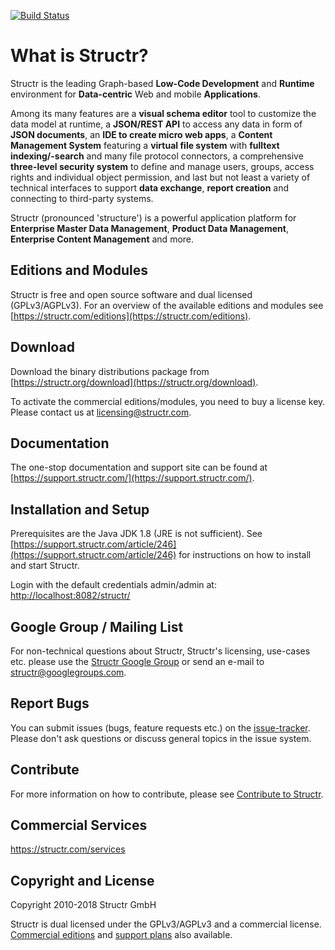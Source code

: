[![Build Status](http://ci.structr.org:59398/job/Structr/badge/icon)](http://ci.structr.org:59398/job/Structr)

# What is Structr?

Structr is the leading Graph-based **Low-Code Development** and **Runtime** environment for **Data-centric** Web and mobile **Applications**.

Among its many features are a **visual schema editor** tool to customize the data model at runtime, a **JSON/REST API** to access any data in form of **JSON documents**, an **IDE to create micro web apps**, a **Content Management System** featuring a **virtual file system** with **fulltext indexing/-search** and many file protocol connectors, a comprehensive **three-level security system** to define and manage users, groups, access rights and individual object permission, and last but not least a variety of technical interfaces to support **data exchange**, **report creation** and connecting to third-party systems.

Structr (pronounced 'structure') is a powerful application platform for **Enterprise Master Data Management**, **Product Data Management**, **Enterprise Content Management** and more.

## Editions and Modules

Structr is free and open source software and dual licensed (GPLv3/AGPLv3). For an overview of the available editions and modules see [https://structr.com/editions](https://structr.com/editions).

## Download

Download the binary distributions package from [https://structr.org/download](https://structr.org/download).

To activate the commercial editions/modules, you need to buy a license key. Please contact us at [licensing@structr.com](mailto:licensing@structr.com).

## Documentation

The one-stop documentation and support site can be found at [https://support.structr.com/](https://support.structr.com/).

## Installation and Setup

Prerequisites are the Java JDK 1.8 (JRE is not sufficient). See [https://support.structr.com/article/246](https://support.structr.com/article/246) for instructions on how to install and start Structr.

Login with the default credentials admin/admin at: [http://localhost:8082/structr/](http://localhost:8082/structr/)

## Google Group / Mailing List

For non-technical questions about Structr, Structr's licensing, use-cases etc. please use the [Structr Google Group](https://groups.google.com/forum/#!forum/structr) or send an e-mail to [structr@googlegroups.com](structr@googlegroups.com).

## Report Bugs

You can submit issues (bugs, feature requests etc.) on the [issue-tracker](https://github.com/structr/structr/issues). Please don't ask questions or discuss general topics in the issue system.

## Contribute

For more information on how to contribute, please see [Contribute to Structr](https://support.structr.com/article/245).

## Commercial Services

https://structr.com/services

## Copyright and License

Copyright 2010-2018 Structr GmbH

Structr is dual licensed under the GPLv3/AGPLv3 and a commercial license. [Commercial editions](https://structr.com/editions) and [support plans](https://structr.com/support) also available.
